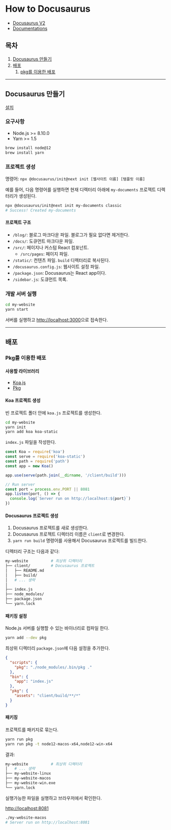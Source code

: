 # How to Docusaurus

- [Docusaurus V2](https://v2.docusaurus.io/)
- [Documentations](https://v2.docusaurus.io/docs/introduction)

## 목차

1. [Docusaurus 만들기](#docusaurus-만들기)
1. [배포](#배포)
   1. [pkg를 이용한 배포](#pkg를-이용한-배포)

---

## Docusaurus 만들기

[설치](https://v2.docusaurus.io/docs/installation)

### 요구사항

- Node.js >= 8.10.0
- Yarn >= 1.5

```bash
brew install node@12
brew install yarn
```

### 프로젝트 생성

명령어: `npx @docusaurus/init@next init [웹사이트 이름] [템플릿 이름]`

예를 들어, 다음 명령어를 실행하면 현재 디렉터리 아래에 `my-documents` 프로젝트 디렉터리가 생성된다.

```bash
npx @docusaurus/init@next init my-documents classic
# Success! Created my-documents
```

#### 프로젝트 구조

- `/blog/`: 블로그 마크다운 파일. 블로그가 필요 없다면 제거한다.
- `/docs/`: 도큐먼트 마크다운 파일.
- `/src/`: 페이지나 커스텀 React 컴포넌트.
  - `/src/pages`: 페이지 파일.
- `/static/`: 컨텐츠 파일. `build` 디렉터리로 복사된다.
- `/docusaurus.config.js`: 웹사이트 설정 파일.
- `/package.json`: Docusaurus는 React app이다.
- `/sidebar.js`: 도큐먼트 목록.

### 개발 서버 실행

```bash
cd my-website
yarn start
```

서버를 실행하고 [http://localhost:3000](http://localhost:3000)으로 접속한다.

---

## 배포

### Pkg를 이용한 배포

#### 사용할 라이브러리

- [Koa.js](https://koajs.com/)
- [Pkg](https://github.com/zeit/pkg)

#### Koa 프로젝트 생성

빈 프로젝트 폴더 안에 `koa.js` 프로젝트를 생성한다.

```bash
cd my-website
yarn init
yarn add koa koa-static
```

`index.js` 파일을 작성한다.

```javascript
const Koa = require('koa')
const serve = require('koa-static')
const path = require('path')
const app = new Koa()

app.use(serve(path.join(__dirname, '/client/build')))

// Run server
const port = process.env.PORT || 8081
app.listen(port, () => {
  console.log(`Server run on http://localhost:${port}`)
})
```

#### Docusaurus 프로젝트 생성

1. Docusaurus 프로젝트를 새로 생성한다.  
1. Docusaurus 프로젝트 디렉터리 이름은 `client`로 변경한다.  
1. `yarn run build` 명령어를 사용해서 Docusaurus 프로젝트를 빌드한다.

디렉터리 구조는 다음과 같다: 

```bash
my-website          # 최상위 디렉터리
├── client/         # Docusaurus 프로젝트
│   ├── README.md
│   ├── build/
│   # ... 생략
│
├── index.js
├── node_modules/
├── package.json
└── yarn.lock
```

#### 패키징 설정

Node.js 서버를 실행할 수 있는 바이너리로 컴파일 한다.

```bash
yarn add --dev pkg
```

최상위 디렉터리 `package.json`에 다음 설정을 추가한다.

```json
{
  "scripts": {
    "pkg": "./node_modules/.bin/pkg ."
  },
  "bin": {
    "app": "index.js"
  },
  "pkg": {
    "assets": "client/build/**/*"
  }
}
```

#### 패키징

프로젝트를 패키지로 묶는다.

```bash
yarn run pkg
yarn run pkg -t node12-macos-x64,node12-win-x64
```

결과:

```bash
my-website          # 최상위 디렉터리
│   # ... 생략
├── my-website-linux
├── my-website-macos
├── my-website-win.exe
└── yarn.lock
```

실행가능한 파일을 실행하고 브라우저에서 확인한다.

[http://localhost:8081](http://localhost:8081)

```bash
./my-website-macos
# Server run on http://localhost:8081
```
